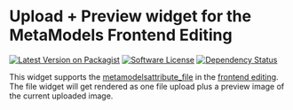 # Upload + Preview widget for the MetaModels Frontend Editing

[![Latest Version on Packagist][ico-version]][link-packagist]
[![Software License][ico-license]]()
[![Dependency Status][ico-dependencies]][link-dependencies]

This widget supports the [metamodelsattribute_file](https://github.com/MetaModels/attribute_file) in the [frontend
editing](https://github.com/MetaModels/contao-frontend-editing). The file widget will get rendered as one file upload
plus a preview image of the current uploaded image.

[ico-version]: https://img.shields.io/packagist/v/richardhj/metamodels-fee-widget-upload-preview.svg?style=flat-square
[ico-license]: https://img.shields.io/badge/license-LGPL-brightgreen.svg?style=flat-square
[ico-dependencies]: https://www.versioneye.com/php/richardhj:metamodels-fee-widget-upload-preview/badge.svg?style=flat-square

[link-packagist]: https://packagist.org/packages/richardhj/metamodels-fee-widget-upload-preview
[link-dependencies]: https://www.versioneye.com/php/richardhj:metamodels-fee-widget-upload-preview
